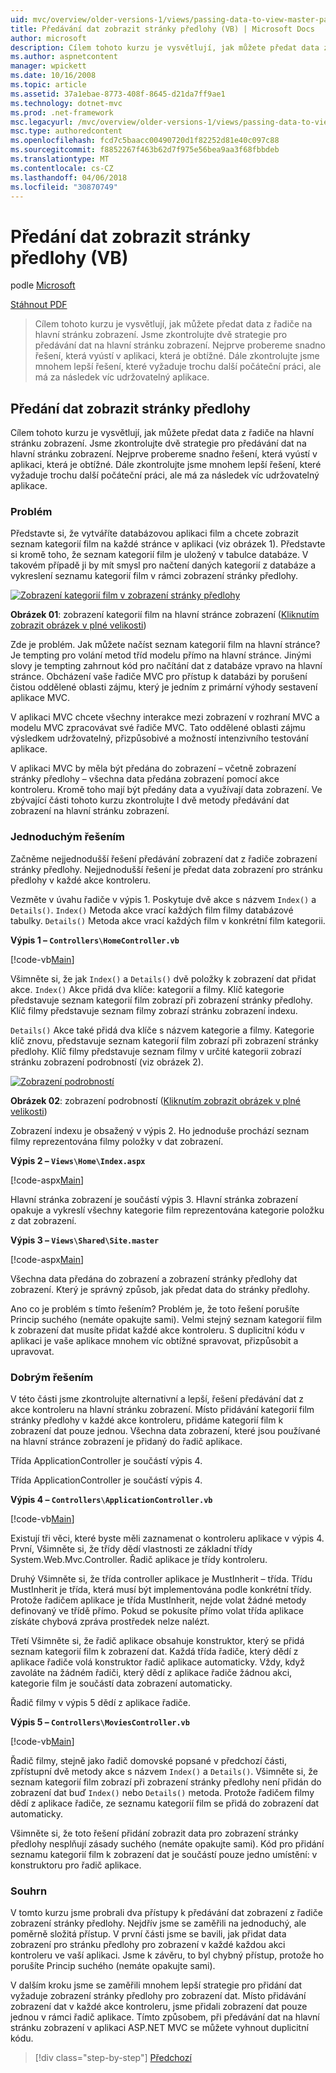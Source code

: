 ```yaml
---
uid: mvc/overview/older-versions-1/views/passing-data-to-view-master-pages-vb
title: Předávání dat zobrazit stránky předlohy (VB) | Microsoft Docs
author: microsoft
description: Cílem tohoto kurzu je vysvětlují, jak můžete předat data z řadiče na hlavní stránku zobrazení. Jsme zkontrolujte dvě strategie pro předávání dat zobrazení m...
ms.author: aspnetcontent
manager: wpickett
ms.date: 10/16/2008
ms.topic: article
ms.assetid: 37a1ebae-8773-408f-8645-d21da7ff9ae1
ms.technology: dotnet-mvc
ms.prod: .net-framework
msc.legacyurl: /mvc/overview/older-versions-1/views/passing-data-to-view-master-pages-vb
msc.type: authoredcontent
ms.openlocfilehash: fcd7c5baacc00490720d1f82252d81e40c097c88
ms.sourcegitcommit: f8852267f463b62d7f975e56bea9aa3f68fbbdeb
ms.translationtype: MT
ms.contentlocale: cs-CZ
ms.lasthandoff: 04/06/2018
ms.locfileid: "30870749"
---
```

<a name="passing-data-to-view-master-pages-vb"></a>Předání dat zobrazit stránky předlohy (VB)
====================
podle [Microsoft](https://github.com/microsoft)

[Stáhnout PDF](http://download.microsoft.com/download/e/f/3/ef3f2ff6-7424-48f7-bdaa-180ef64c3490/ASPNET_MVC_Tutorial_13_VB.pdf)

> Cílem tohoto kurzu je vysvětlují, jak můžete předat data z řadiče na hlavní stránku zobrazení. Jsme zkontrolujte dvě strategie pro předávání dat na hlavní stránku zobrazení. Nejprve probereme snadno řešení, která vyústí v aplikaci, která je obtížné. Dále zkontrolujte jsme mnohem lepší řešení, které vyžaduje trochu další počáteční práci, ale má za následek víc udržovatelný aplikace.


## <a name="passing-data-to-view-master-pages"></a>Předání dat zobrazit stránky předlohy

Cílem tohoto kurzu je vysvětlují, jak můžete předat data z řadiče na hlavní stránku zobrazení. Jsme zkontrolujte dvě strategie pro předávání dat na hlavní stránku zobrazení. Nejprve probereme snadno řešení, která vyústí v aplikaci, která je obtížné. Dále zkontrolujte jsme mnohem lepší řešení, které vyžaduje trochu další počáteční práci, ale má za následek víc udržovatelný aplikace.

### <a name="the-problem"></a>Problém

Představte si, že vytváříte databázovou aplikaci film a chcete zobrazit seznam kategorií film na každé stránce v aplikaci (viz obrázek 1). Představte si kromě toho, že seznam kategorií film je uložený v tabulce databáze. V takovém případě ji by mít smysl pro načtení daných kategorií z databáze a vykreslení seznamu kategorií film v rámci zobrazení stránky předlohy.


[![Zobrazení kategorií film v zobrazení stránky předlohy](passing-data-to-view-master-pages-vb/_static/image2.png)](passing-data-to-view-master-pages-vb/_static/image1.png)

**Obrázek 01**: zobrazení kategorií film na hlavní stránce zobrazení ([Kliknutím zobrazit obrázek v plné velikosti](passing-data-to-view-master-pages-vb/_static/image3.png))


Zde je problém. Jak můžete načíst seznam kategorií film na hlavní stránce? Je tempting pro volání metod tříd modelu přímo na hlavní stránce. Jinými slovy je tempting zahrnout kód pro načítání dat z databáze vpravo na hlavní stránce. Obcházení vaše řadiče MVC pro přístup k databázi by porušení čistou oddělené oblasti zájmu, který je jedním z primární výhody sestavení aplikace MVC.

V aplikaci MVC chcete všechny interakce mezi zobrazení v rozhraní MVC a modelu MVC zpracovávat své řadiče MVC. Tato oddělené oblasti zájmu výsledkem udržovatelný, přizpůsobivé a možností intenzivního testování aplikace.

V aplikaci MVC by měla být předána do zobrazení – včetně zobrazení stránky předlohy – všechna data předána zobrazení pomocí akce kontroleru. Kromě toho mají být předány data a využívají data zobrazení. Ve zbývající části tohoto kurzu zkontrolujte I dvě metody předávání dat zobrazení na hlavní stránku zobrazení.

### <a name="the-simple-solution"></a>Jednoduchým řešením

Začněme nejjednodušší řešení předávání zobrazení dat z řadiče zobrazení stránky předlohy. Nejjednodušší řešení je předat data zobrazení pro stránku předlohy v každé akce kontroleru.

Vezměte v úvahu řadiče v výpis 1. Poskytuje dvě akce s názvem `Index()` a `Details()`. `Index()` Metoda akce vrací každých film filmy databázové tabulky. `Details()` Metoda akce vrací každých film v konkrétní film kategorii.

**Výpis 1 – `Controllers\HomeController.vb`**

[!code-vb[Main](passing-data-to-view-master-pages-vb/samples/sample1.vb)]

Všimněte si, že jak `Index()` a `Details()` dvě položky k zobrazení dat přidat akce. `Index()` Akce přidá dva klíče: kategorií a filmy. Klíč kategorie představuje seznam kategorií film zobrazí při zobrazení stránky předlohy. Klíč filmy představuje seznam filmy zobrazí stránku zobrazení indexu.

`Details()` Akce také přidá dva klíče s názvem kategorie a filmy. Kategorie klíč znovu, představuje seznam kategorií film zobrazí při zobrazení stránky předlohy. Klíč filmy představuje seznam filmy v určité kategorii zobrazí stránku zobrazení podrobností (viz obrázek 2).


[![Zobrazení podrobností](passing-data-to-view-master-pages-vb/_static/image5.png)](passing-data-to-view-master-pages-vb/_static/image4.png)

**Obrázek 02**: zobrazení podrobností ([Kliknutím zobrazit obrázek v plné velikosti](passing-data-to-view-master-pages-vb/_static/image6.png))


Zobrazení indexu je obsažený v výpis 2. Ho jednoduše prochází seznam filmy reprezentována filmy položky v dat zobrazení.

**Výpis 2 – `Views\Home\Index.aspx`**

[!code-aspx[Main](passing-data-to-view-master-pages-vb/samples/sample2.aspx)]

Hlavní stránka zobrazení je součástí výpis 3. Hlavní stránka zobrazení opakuje a vykreslí všechny kategorie film reprezentována kategorie položku z dat zobrazení.

**Výpis 3 – `Views\Shared\Site.master`**

[!code-aspx[Main](passing-data-to-view-master-pages-vb/samples/sample3.aspx)]

Všechna data předána do zobrazení a zobrazení stránky předlohy dat zobrazení. Který je správný způsob, jak předat data do stránky předlohy.

Ano co je problém s tímto řešením? Problém je, že toto řešení porušíte Princip suchého (nemáte opakujte sami). Velmi stejný seznam kategorií film k zobrazení dat musíte přidat každé akce kontroleru. S duplicitní kódu v aplikaci je vaše aplikace mnohem víc obtížné spravovat, přizpůsobit a upravovat.

### <a name="the-good-solution"></a>Dobrým řešením

V této části jsme zkontrolujte alternativní a lepší, řešení předávání dat z akce kontroleru na hlavní stránku zobrazení. Místo přidávání kategorií film stránky předlohy v každé akce kontroleru, přidáme kategorií film k zobrazení dat pouze jednou. Všechna data zobrazení, které jsou používané na hlavní stránce zobrazení je přidaný do řadič aplikace.

Třída ApplicationController je součástí výpis 4.

Třída ApplicationController je součástí výpis 4.

**Výpis 4 – `Controllers\ApplicationController.vb`**

[!code-vb[Main](passing-data-to-view-master-pages-vb/samples/sample4.vb)]

Existují tři věci, které byste měli zaznamenat o kontroleru aplikace v výpis 4. První, Všimněte si, že třídy dědí vlastnosti ze základní třídy System.Web.Mvc.Controller. Řadič aplikace je třídy kontroleru.

Druhý Všimněte si, že třída controller aplikace je MustInherit – třída. Třídu MustInherit je třída, která musí být implementována podle konkrétní třídy. Protože řadičem aplikace je třída MustInherit, nejde volat žádné metody definovaný ve třídě přímo. Pokud se pokusíte přímo volat třída aplikace získáte chybová zpráva prostředek nelze nalézt.

Třetí Všimněte si, že řadič aplikace obsahuje konstruktor, který se přidá seznam kategorií film k zobrazení dat. Každá třída řadiče, který dědí z aplikace řadiče volá konstruktor řadič aplikace automaticky. Vždy, když zavoláte na žádném řadiči, který dědí z aplikace řadiče žádnou akci, kategorie film je součástí data zobrazení automaticky.

Řadič filmy v výpis 5 dědí z aplikace řadiče.

**Výpis 5 – `Controllers\MoviesController.vb`**

[!code-vb[Main](passing-data-to-view-master-pages-vb/samples/sample5.vb)]

Řadič filmy, stejně jako řadič domovské popsané v předchozí části, zpřístupní dvě metody akce s názvem `Index()` a `Details()`. Všimněte si, že seznam kategorií film zobrazí při zobrazení stránky předlohy není přidán do zobrazení dat buď `Index()` nebo `Details()` metoda. Protože řadičem filmy dědí z aplikace řadiče, ze seznamu kategorií film se přidá do zobrazení dat automaticky.

Všimněte si, že toto řešení přidání zobrazit data pro zobrazení stránky předlohy nesplňují zásady suchého (nemáte opakujte sami). Kód pro přidání seznamu kategorií film k zobrazení dat je součástí pouze jedno umístění: v konstruktoru pro řadič aplikace.

### <a name="summary"></a>Souhrn

V tomto kurzu jsme probrali dva přístupy k předávání dat zobrazení z řadiče zobrazení stránky předlohy. Nejdřív jsme se zaměřili na jednoduchý, ale poměrně složitá přístup. V první části jsme se bavili, jak přidat data zobrazení pro stránku předlohy pro zobrazení v každé každou akci kontroleru ve vaší aplikaci. Jsme k závěru, to byl chybný přístup, protože ho porušíte Princip suchého (nemáte opakujte sami).

V dalším kroku jsme se zaměřili mnohem lepší strategie pro přidání dat vyžaduje zobrazení stránky předlohy pro zobrazení dat. Místo přidávání zobrazení dat v každé akce kontroleru, jsme přidali zobrazení dat pouze jednou v rámci řadič aplikace. Tímto způsobem, při předávání dat na hlavní stránku zobrazení v aplikaci ASP.NET MVC se můžete vyhnout duplicitní kódu.

> [!div class="step-by-step"]
> [Předchozí](creating-page-layouts-with-view-master-pages-vb.md)
